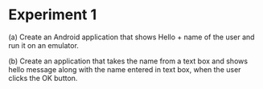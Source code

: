 # Experiment 1


(a) Create an Android application that shows Hello + name of the user and run it on an emulator.

(b) Create an application that takes the name from a text box and shows hello message along with the name entered in text box, when the user clicks the OK button.
